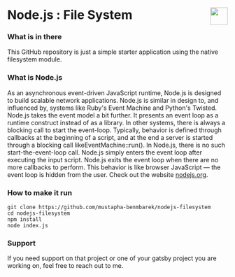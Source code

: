# Node.js : File System <img valign="bottom" align="right" height="40px" widht="40px" src="https://nodejs.org/static/images/logos/nodejs-new-pantone-black.png" />


### What is in there
This GitHub repository is just a simple starter application using the native filesystem module.


### What is Node.js
As an asynchronous event-driven JavaScript runtime, Node.js is designed to build scalable network applications. Node.js is similar in design to, and influenced by, systems like Ruby's Event Machine and Python's Twisted. Node.js takes the event model a bit further. It presents an event loop as a runtime construct instead of as a library. In other systems, there is always a blocking call to start the event-loop. Typically, behavior is defined through callbacks at the beginning of a script, and at the end a server is started through a blocking call likeEventMachine::run(). In Node.js, there is no such start-the-event-loop call. Node.js simply enters the event loop after executing the input script. Node.js exits the event loop when there are no more callbacks to perform. This behavior is like browser JavaScript — the event loop is hidden from the user.
Check out the website [nodejs.org](https://nodejs.org).


### How to make it run
```
git clone https://github.com/mustapha-benmbarek/nodejs-filesystem
cd nodejs-filesystem
npm install
node index.js
```

### Support
If you need support on that project or one of your gatsby project you are working on, feel free to reach out to me.
